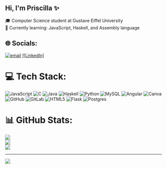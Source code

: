 ## Hi, I'm Priscilla ✨

🎓 Computer Science student at Gustave Eiffel University<br/>
🚀 Currently learning: JavaScript, Haskell, and Assembly language<br/>

## 🌐 Socials:
[![email](https://img.shields.io/badge/Email-D14836?logo=gmail&logoColor=white)](mailto:priscil.indra@gmail.com) 
[![LinkedIn]](www.linkedin.com/in/priscilla-veloupoule-621884269/)

# 💻 Tech Stack:
![JavaScript](https://img.shields.io/badge/javascript-%23323330.svg?style=for-the-badge&logo=javascript&logoColor=%23F7DF1E) ![C](https://img.shields.io/badge/c-%2300599C.svg?style=for-the-badge&logo=c&logoColor=white) ![Java](https://img.shields.io/badge/java-%23ED8B00.svg?style=for-the-badge&logo=openjdk&logoColor=white) ![Haskell](https://img.shields.io/badge/Haskell-5e5086?style=for-the-badge&logo=haskell&logoColor=white) ![Python](https://img.shields.io/badge/python-3670A0?style=for-the-badge&logo=python&logoColor=ffdd54) ![MySQL](https://img.shields.io/badge/mysql-4479A1.svg?style=for-the-badge&logo=mysql&logoColor=white) ![Angular](https://img.shields.io/badge/angular-%23DD0031.svg?style=for-the-badge&logo=angular&logoColor=white) ![Canva](https://img.shields.io/badge/Canva-%2300C4CC.svg?style=for-the-badge&logo=Canva&logoColor=white) ![GitHub](https://img.shields.io/badge/github-%23121011.svg?style=for-the-badge&logo=github&logoColor=white) ![GitLab](https://img.shields.io/badge/gitlab-%23181717.svg?style=for-the-badge&logo=gitlab&logoColor=white) ![HTML5](https://img.shields.io/badge/html5-%23E34F26.svg?style=for-the-badge&logo=html5&logoColor=white) ![Flask](https://img.shields.io/badge/flask-%23000.svg?style=for-the-badge&logo=flask&logoColor=white) ![Postgres](https://img.shields.io/badge/postgres-%23316192.svg?style=for-the-badge&logo=postgresql&logoColor=white)
# 📊 GitHub Stats:
![](https://github-readme-stats.vercel.app/api?username=Priscccc&theme=merko&hide_border=false&include_all_commits=false&count_private=false)<br/>
![](https://nirzak-streak-stats.vercel.app/?user=Priscccc&theme=merko&hide_border=false)<br/>
![](https://github-readme-stats.vercel.app/api/top-langs/?username=Priscccc&theme=merko&hide_border=false&include_all_commits=false&count_private=false&layout=compact)

---
[![](https://visitcount.itsvg.in/api?id=Priscccc&icon=0&color=0)](https://visitcount.itsvg.in)

<!-- Proudly created with GPRM ( https://gprm.itsvg.in ) -->
